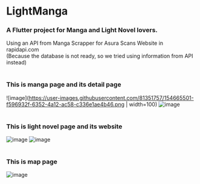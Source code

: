 # LightManga

### A Flutter project for Manga and Light Novel lovers. <br>
Using an API from Manga Scrapper for Asura Scans Website in rapidapi.com <br>
(Because the database is not ready, so we tried using information from API instead)
<br> <br>
### This is manga page and its detail page
![image](https://user-images.githubusercontent.com/81351757/154665501-f596932f-6352-4a12-ac58-c336e1ae4b46.png | width=100)
![image](https://user-images.githubusercontent.com/81351757/154665568-43fed41a-0d4d-4bbf-b26d-481eebfc99f9.png)
<br> <br>
### This is light novel page and its website
![image](https://user-images.githubusercontent.com/81351757/154665623-0b401927-9f4c-44de-bf53-658073e0779e.png)
![image](https://user-images.githubusercontent.com/81351757/154665685-c0270bad-1f4e-4c30-89ea-2e3189c631c1.png)
<br> <br>
### This is map page
![image](https://user-images.githubusercontent.com/81351757/154665744-a37d668c-c230-4935-8c95-8d7988fb3016.png)



